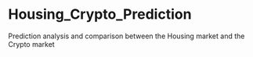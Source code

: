 # Housing_Crypto_Prediction
Prediction analysis and comparison between the Housing market and the Crypto market
